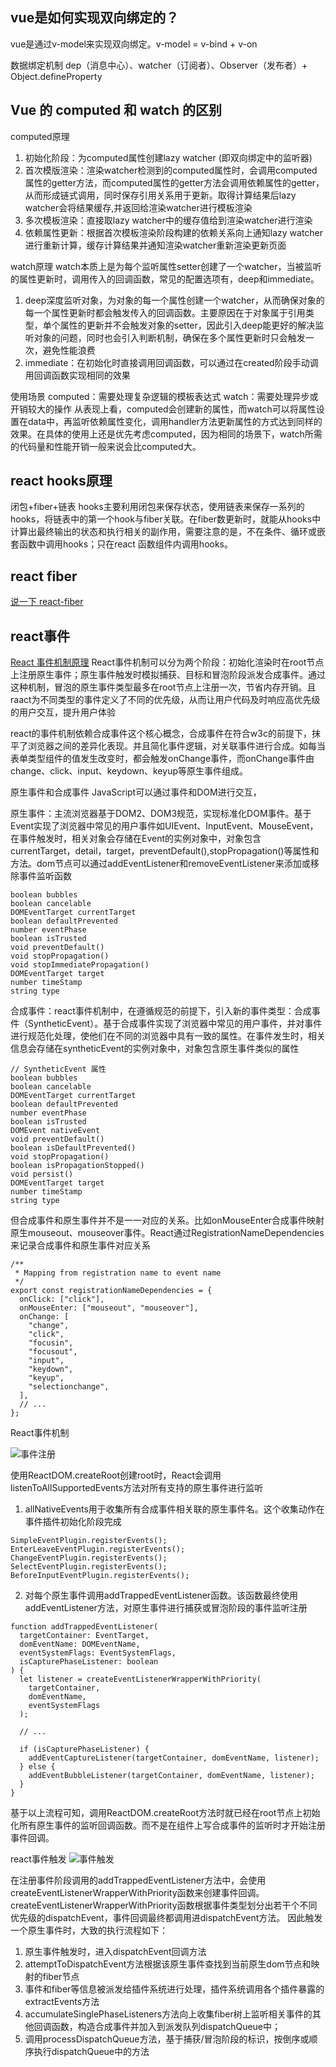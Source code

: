 ## vue是如何实现双向绑定的？
vue是通过v-model来实现双向绑定。v-model = v-bind + v-on

数据绑定机制
dep（消息中心）、watcher（订阅者）、Observer（发布者）+ Object.defineProperty

## Vue 的 computed 和 watch 的区别
computed原理
1. 初始化阶段：为computed属性创建lazy watcher (即双向绑定中的监听器)
2. 首次模版渲染：渲染watcher检测到的computed属性时，会调用computed属性的getter方法，而computed属性的getter方法会调用依赖属性的getter，从而形成链式调用，同时保存引用关系用于更新。取得计算结果后lazy watcher会将结果缓存,并返回给渲染watcher进行模板渲染
3. 多次模板渲染：直接取lazy watcher中的缓存值给到渲染watcher进行渲染
4. 依赖属性更新：根据首次模板渲染阶段构建的依赖关系向上通知lazy watcher进行重新计算，缓存计算结果并通知渲染watcher重新渲染更新页面

watch原理
watch本质上是为每个监听属性setter创建了一个watcher，当被监听的属性更新时，调用传入的回调函数，常见的配置选项有，deep和immediate。
1. deep深度监听对象，为对象的每一个属性创建一个watcher，从而确保对象的每一个属性更新时都会触发传入的回调函数。主要原因在于对象属于引用类型，单个属性的更新并不会触发对象的setter，因此引入deep能更好的解决监听对象的问题，同时也会引入判断机制，确保在多个属性更新时只会触发一次，避免性能浪费
2. immediate：在初始化时直接调用回调函数，可以通过在created阶段手动调用回调函数实现相同的效果

使用场景
computed：需要处理复杂逻辑的模板表达式
watch：需要处理异步或开销较大的操作
从表现上看，computed会创建新的属性，而watch可以将属性设置在data中，再监听依赖属性变化，调用handler方法更新属性的方式达到同样的效果。在具体的使用上还是优先考虑computed，因为相同的场景下，watch所需的代码量和性能开销一般来说会比computed大。

## react hooks原理

闭包+fiber+链表
hooks主要利用闭包来保存状态，使用链表来保存一系列的hooks，将链表中的第一个hook与fiber关联。在fiber数更新时，就能从hooks中计算出最终输出的状态和执行相关的副作用，需要注意的是，不在条件、循环或嵌套函数中调用hooks；只在react 函数组件内调用hooks。

## react fiber
[说一下 react-fiber](https://github.com/lgwebdream/FE-Interview/issues/33)


## react事件
[React 事件机制原理](https://febook.hzfe.org/awesome-interview/book4/frame-react-event-mechanism)
React事件机制可以分为两个阶段：初始化渲染时在root节点上注册原生事件；原生事件触发时模拟捕获、目标和冒泡阶段派发合成事件。通过这种机制，冒泡的原生事件类型最多在root节点上注册一次，节省内存开销。且raact为不同类型的事件定义了不同的优先级，从而让用户代码及时响应高优先级的用户交互，提升用户体验

react的事件机制依赖合成事件这个核心概念，合成事件在符合w3c的前提下，抹平了浏览器之间的差异化表现。并且简化事件逻辑，对关联事件进行合成。如每当表单类型组件的值发生改变时，都会触发onChange事件，而onChange事件由change、click、input、keydown、keyup等原生事件组成。

原生事件和合成事件
JavaScript可以通过事件和DOM进行交互，

原生事件：主流浏览器基于DOM2、DOM3规范，实现标准化DOM事件。基于Event实现了浏览器中常见的用户事件如UIEvent、InputEvent、MouseEvent，在事件触发时，相关对象会存储在Event的实例对象中，对象包含currentTarget，detail，target，preventDefault(),stopPropagation()等属性和方法。dom节点可以通过addEventListener和removeEventListener来添加或移除事件监听函数
```
boolean bubbles
boolean cancelable
DOMEventTarget currentTarget
boolean defaultPrevented
number eventPhase
boolean isTrusted
void preventDefault()
void stopPropagation()
void stopImmediatePropagation()
DOMEventTarget target
number timeStamp
string type
```

合成事件：react事件机制中，在遵循规范的前提下，引入新的事件类型：合成事件（SyntheticEvent）。基于合成事件实现了浏览器中常见的用户事件，并对事件进行规范化处理，使他们在不同的浏览器中具有一致的属性。在事件发生时，相关信息会存储在syntheticEvent的实例对象中，对象包含原生事件类似的属性
```
// SyntheticEvent 属性
boolean bubbles
boolean cancelable
DOMEventTarget currentTarget
boolean defaultPrevented
number eventPhase
boolean isTrusted
DOMEvent nativeEvent
void preventDefault()
boolean isDefaultPrevented()
void stopPropagation()
boolean isPropagationStopped()
void persist()
DOMEventTarget target
number timeStamp
string type
```
但合成事件和原生事件并不是一一对应的关系。比如onMouseEnter合成事件映射原生mouseout、mouseover事件。React通过RegistrationNameDependencies来记录合成事件和原生事件对应关系
```
/**
 * Mapping from registration name to event name
 */
export const registrationNameDependencies = {
  onClick: ["click"],
  onMouseEnter: ["mouseout", "mouseover"],
  onChange: [
    "change",
    "click",
    "focusin",
    "focusout",
    "input",
    "keydown",
    "keyup",
    "selectionchange",
  ],
  // ...
};
```

React事件机制

![事件注册](https://user-images.githubusercontent.com/17002181/143735223-cb577bcf-8e4c-4047-8818-cbc28a1e8b69.png)

使用ReactDOM.createRoot创建root时，React会调用listenToAllSupportedEvents方法对所有支持的原生事件进行监听
1. allNativeEvents用于收集所有合成事件相关联的原生事件名。这个收集动作在事件插件初始化阶段完成
```
SimpleEventPlugin.registerEvents();
EnterLeaveEventPlugin.registerEvents();
ChangeEventPlugin.registerEvents();
SelectEventPlugin.registerEvents();
BeforeInputEventPlugin.registerEvents();
```
2. 对每个原生事件调用addTrappedEventListener函数。该函数最终使用addEventListener方法，对原生事件进行捕获或冒泡阶段的事件监听注册
```
function addTrappedEventListener(
  targetContainer: EventTarget,
  domEventName: DOMEventName,
  eventSystemFlags: EventSystemFlags,
  isCapturePhaseListener: boolean
) {
  let listener = createEventListenerWrapperWithPriority(
    targetContainer,
    domEventName,
    eventSystemFlags
  );

  // ...

  if (isCapturePhaseListener) {
    addEventCaptureListener(targetContainer, domEventName, listener);
  } else {
    addEventBubbleListener(targetContainer, domEventName, listener);
  }
}
```
基于以上流程可知，调用ReactDOM.createRoot方法时就已经在root节点上初始化所有原生事件的监听回调函数。而不是在组件上写合成事件的监听时才开始注册事件回调。

react事件触发
![事件触发](https://user-images.githubusercontent.com/17002181/144073503-a8a2eb15-a2e7-4d98-9f0e-ef2a6b5c0738.png)

在注册事件阶段调用的addTrappedEventListener方法中，会使用createEventListenerWrapperWithPriority函数来创建事件回调。createEventListenerWrapperWithPriority函数根据事件类型划分出若干个不同优先级的dispatchEvent，事件回调最终都调用进dispatchEvent方法。
因此触发一个原生事件时，大致的执行流程如下：
1. 原生事件触发时，进入dispatchEvent回调方法
2. attemptToDispatchEvent方法根据该原生事件查找到当前原生dom节点和映射的fiber节点
3. 事件和fiber等信息被派发给插件系统进行处理，插件系统调用各个插件暴露的extractEvents方法
4. accumulateSinglePhaseListeners方法向上收集fiber树上监听相关事件的其他回调函数，构造合成事件并加入到派发队列dispatchQueue中；
5. 调用processDispatchQueue方法，基于捕获/冒泡阶段的标识，按倒序或顺序执行dispatchQueue中的方法